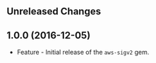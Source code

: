 Unreleased Changes
------------------

1.0.0 (2016-12-05)
------------------

* Feature - Initial release of the `aws-sigv2` gem.

